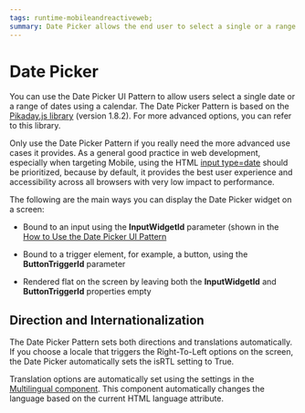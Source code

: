 ```yaml
---
tags: runtime-mobileandreactiveweb;  
summary: Date Picker allows the end user to select a single or a range of dates using a calendar.
---
```


# Date Picker

You can use the Date Picker UI Pattern to allow users select a single date or a range of dates using a calendar. The Date Picker Pattern is based on the [Pikaday.js library](https://github.com/Pikaday/Pikaday) (version 1.8.2). For more advanced options, you can refer to this library.

<div class ="info" markdown="1">

Only use the Date Picker Pattern if you really need the more advanced use cases it provides. As a general good practice in web development, especially when targeting Mobile, using the HTML [input type=date](https://developer.mozilla.org/en-US/docs/Web/HTML/Element/input/date) should be prioritized, because by default, it provides the best user experience and accessibility across all browsers with very low impact to performance.

</div>

The following are the main ways you can display the Date Picker widget on a screen:

* Bound to an input using the **InputWidgetId** parameter (shown in the [How to Use the Date Picker UI Pattern](datepicker.md)

* Bound to a trigger element, for example, a button, using the **ButtonTriggerId** parameter

* Rendered flat on the screen by leaving both the **InputWidgetId** and **ButtonTriggerId** properties empty 

## Direction and Internationalization

The Date Picker Pattern sets both directions and translations automatically. If you choose a locale that triggers the Right-To-Left options on the screen, the Date Picker automatically sets the isRTL setting to True.

Translation options are automatically set using the settings in the [Multilingual component](../../../../multilingual-tp/intro.md). This component automatically changes the language based on the current HTML language attribute.
